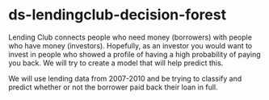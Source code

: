 # ds-lendingclub-decision-forest

Lending Club connects people who need money (borrowers) with people who have money (investors). Hopefully, as an investor you would want to invest in people who showed a profile of having a high probability of paying you back. We will try to create a model that will help predict this.

We will use lending data from 2007-2010 and be trying to classify and predict whether or not the borrower paid back their loan in full.
